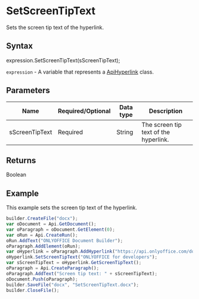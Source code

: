 # SetScreenTipText

Sets the screen tip text of the hyperlink.

## Syntax

expression.SetScreenTipText(sScreenTipText);

`expression` - A variable that represents a [ApiHyperlink](../ApiHyperlink.md) class.

## Parameters

| **Name** | **Required/Optional** | **Data type** | **Description** |
| ------------- | ------------- | ------------- | ------------- |
| sScreenTipText | Required | String | The screen tip text of the hyperlink. |

## Returns

Boolean

## Example

This example sets the screen tip text of the hyperlink.

```javascript
builder.CreateFile("docx");
var oDocument = Api.GetDocument();
var oParagraph = oDocument.GetElement(0);
var oRun = Api.CreateRun();
oRun.AddText("ONLYOFFICE Document Builder");
oParagraph.AddElement(oRun);
var oHyperlink = oParagraph.AddHyperlink("https://api.onlyoffice.com/docbuilder/basic");
oHyperlink.SetScreenTipText("ONLYOFFICE for developers");
var sScreenTipText = oHyperlink.GetScreenTipText();
oParagraph = Api.CreateParagraph();
oParagraph.AddText("Screen tip text: " + sScreenTipText);
oDocument.Push(oParagraph);
builder.SaveFile("docx", "SetScreenTipText.docx");
builder.CloseFile();
```